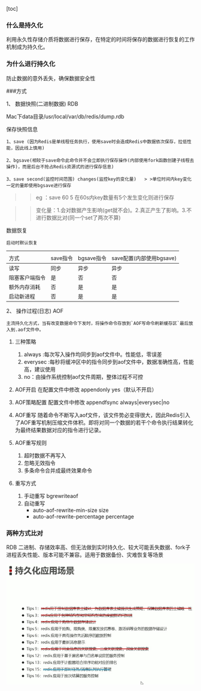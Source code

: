 [toc]
### 什么是持久化

利用永久性存储介质将数据进行保存，在特定的时间将保存的数据进行恢复的工作机制成为持久化。

### 为什么进行持久化

防止数据的意外丢失，确保数据安全性

###方式

1、 数据快照(二进制数据)  RDB

Mac下data目录/usr/local/var/db/redis/dump.rdb

保存快照信息

    1、save (因为Redis是单线程任务执行，使用save时会造成Redis中数据依次保存，拉低性能，因此线上慎用)

    2、bgsave(相较于save命令此命令并不会立即执行保存操作(内部使用fork函数创建子线程去操作)，而是后台不抢占Redis资源式的进行保存信息)

    3、save second(监控时间范围) changes(监控key的变化量)   > >单位时间内key变化一定的量即使用bgsave进行保存
>>eg ：save 60 5 在60s内key数量有5个发生变化则进行保存

>>变化量：1.会对数据产生影响(get就不会)。2.真正产生了影响。3.不进行数据比对(同一个set了两次不算)

数据恢复  

    启动时默认恢复

<table>
    <th>
        <tr>
            <td>方式</td>
            <td>save指令</td>
            <td>bgsave指令</td>
            <td>save配置(内部使用bgsave)</td>
        </tr>
    </th>
    <tbody>
        <tr>
            <td>读写</td>
            <td>同步</td>
            <td>异步</td>
            <td>异步</td>
        </tr>
        <tr>
            <td>阻塞客户端指令</td>
            <td>是</td>
            <td>否</td>
            <td>否</td>
        </tr>
        <tr>
            <td>额外内存消耗</td>
            <td>否</td>
            <td>是</td>
            <td>是</td>
        </tr>
        <tr>
            <td>启动新进程</td>
            <td>否</td>
            <td>是</td>
            <td>是</td>
        </tr>
    </tbody>
</table>    

2、 操作过程(日志) AOF

    主流持久化方式，当有改变数据命令下发时，将操作命令存放到`AOF写命令刷新缓存区`最后放入到.aof文件中。

1. 三种策略
    1. always :每次写入操作均同步到aof文件中。性能低，零误差
    2. everysec :每秒将缓冲区中的指令同步到aof文件中，数据准确性高，性能高，建议使用
    3. no：由操作系统控制aof文件周期，整体过程不可控

2. AOF开启
    在配置文件中修改 appendonly yes（默认不开启）
3. AOF策略配置
    配置文件中修改 appendfsync always|everysec|no

4. AOF重写
    随着命令不断写入aof文件，该文件势必变得很大，因此Redis引入了AOF重写机制压缩文件体积。即将对同一个数据的若干个命令执行结果转化为最终结果数据对应的指令进行记录。

5. AOF重写规则
    1. 超时数据不再写入
    2. 忽略无效指令
    3. 多条命令合并成最终效果命令

6. 重写方式
    1. 手动重写  bgrewriteaof
    2. 自动重写
        * auto-aof-rewrite-min-size size
        * auto-aof-rewrite-percentage percentage



### 两种方式比对

RDB 二进制、存储效率高、但无法做到实时持久化、较大可能丢失数据、fork子进程丢失性能、版本可能不兼容。适用于数据备份、灾难恢复等场景




![丢失](../Redis/资料/redis持久化应用场景.jpg "Redis持久化应用场景")
